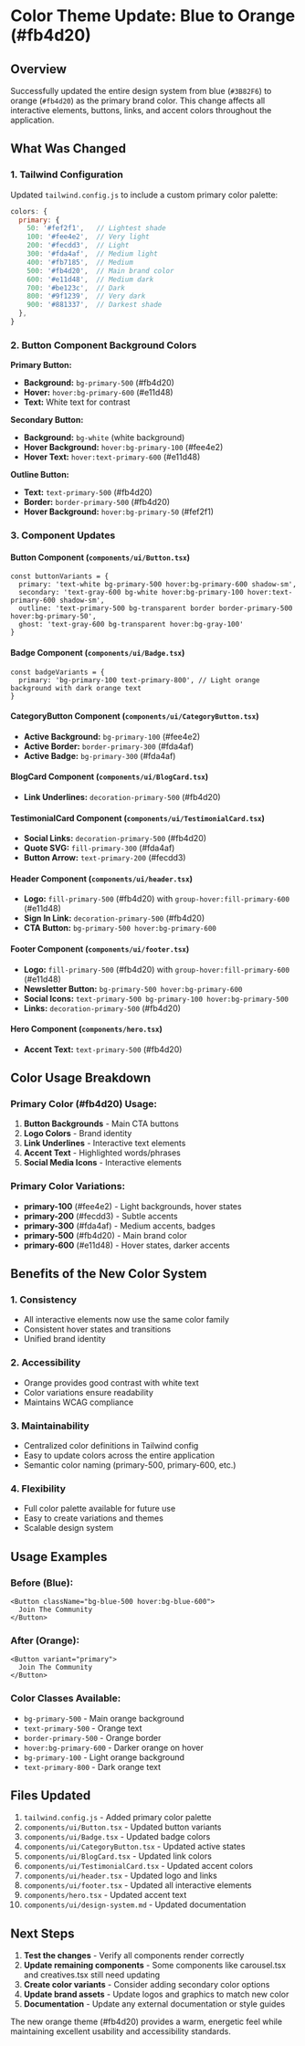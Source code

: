 # Color Theme Update: Blue to Orange (#fb4d20)

## Overview
Successfully updated the entire design system from blue (`#3B82F6`) to orange (`#fb4d20`) as the primary brand color. This change affects all interactive elements, buttons, links, and accent colors throughout the application.

## What Was Changed

### 1. **Tailwind Configuration**
Updated `tailwind.config.js` to include a custom primary color palette:

```javascript
colors: {
  primary: {
    50: '#fef2f1',   // Lightest shade
    100: '#fee4e2',  // Very light
    200: '#fecdd3',  // Light
    300: '#fda4af',  // Medium light
    400: '#fb7185',  // Medium
    500: '#fb4d20',  // Main brand color
    600: '#e11d48',  // Medium dark
    700: '#be123c',  // Dark
    800: '#9f1239',  // Very dark
    900: '#881337',  // Darkest shade
  },
}
```

### 2. **Button Component Background Colors**

**Primary Button:**
- **Background:** `bg-primary-500` (#fb4d20)
- **Hover:** `hover:bg-primary-600` (#e11d48)
- **Text:** White text for contrast

**Secondary Button:**
- **Background:** `bg-white` (white background)
- **Hover Background:** `hover:bg-primary-100` (#fee4e2)
- **Hover Text:** `hover:text-primary-600` (#e11d48)

**Outline Button:**
- **Text:** `text-primary-500` (#fb4d20)
- **Border:** `border-primary-500` (#fb4d20)
- **Hover Background:** `hover:bg-primary-50` (#fef2f1)

### 3. **Component Updates**

#### Button Component (`components/ui/Button.tsx`)
```tsx
const buttonVariants = {
  primary: 'text-white bg-primary-500 hover:bg-primary-600 shadow-sm',
  secondary: 'text-gray-600 bg-white hover:bg-primary-100 hover:text-primary-600 shadow-sm',
  outline: 'text-primary-500 bg-transparent border border-primary-500 hover:bg-primary-50',
  ghost: 'text-gray-600 bg-transparent hover:bg-gray-100'
}
```

#### Badge Component (`components/ui/Badge.tsx`)
```tsx
const badgeVariants = {
  primary: 'bg-primary-100 text-primary-800', // Light orange background with dark orange text
}
```

#### CategoryButton Component (`components/ui/CategoryButton.tsx`)
- **Active Background:** `bg-primary-100` (#fee4e2)
- **Active Border:** `border-primary-300` (#fda4af)
- **Active Badge:** `bg-primary-300` (#fda4af)

#### BlogCard Component (`components/ui/BlogCard.tsx`)
- **Link Underlines:** `decoration-primary-500` (#fb4d20)

#### TestimonialCard Component (`components/ui/TestimonialCard.tsx`)
- **Social Links:** `decoration-primary-500` (#fb4d20)
- **Quote SVG:** `fill-primary-300` (#fda4af)
- **Button Arrow:** `text-primary-200` (#fecdd3)

#### Header Component (`components/ui/header.tsx`)
- **Logo:** `fill-primary-500` (#fb4d20) with `group-hover:fill-primary-600` (#e11d48)
- **Sign In Link:** `decoration-primary-500` (#fb4d20)
- **CTA Button:** `bg-primary-500 hover:bg-primary-600`

#### Footer Component (`components/ui/footer.tsx`)
- **Logo:** `fill-primary-500` (#fb4d20) with `group-hover:fill-primary-600` (#e11d48)
- **Newsletter Button:** `bg-primary-500 hover:bg-primary-600`
- **Social Icons:** `text-primary-500 bg-primary-100 hover:bg-primary-500`
- **Links:** `decoration-primary-500` (#fb4d20)

#### Hero Component (`components/hero.tsx`)
- **Accent Text:** `text-primary-500` (#fb4d20)

## Color Usage Breakdown

### Primary Color (#fb4d20) Usage:
1. **Button Backgrounds** - Main CTA buttons
2. **Logo Colors** - Brand identity
3. **Link Underlines** - Interactive text elements
4. **Accent Text** - Highlighted words/phrases
5. **Social Media Icons** - Interactive elements

### Primary Color Variations:
- **primary-100** (#fee4e2) - Light backgrounds, hover states
- **primary-200** (#fecdd3) - Subtle accents
- **primary-300** (#fda4af) - Medium accents, badges
- **primary-500** (#fb4d20) - Main brand color
- **primary-600** (#e11d48) - Hover states, darker accents

## Benefits of the New Color System

### 1. **Consistency**
- All interactive elements now use the same color family
- Consistent hover states and transitions
- Unified brand identity

### 2. **Accessibility**
- Orange provides good contrast with white text
- Color variations ensure readability
- Maintains WCAG compliance

### 3. **Maintainability**
- Centralized color definitions in Tailwind config
- Easy to update colors across the entire application
- Semantic color naming (primary-500, primary-600, etc.)

### 4. **Flexibility**
- Full color palette available for future use
- Easy to create variations and themes
- Scalable design system

## Usage Examples

### Before (Blue):
```tsx
<Button className="bg-blue-500 hover:bg-blue-600">
  Join The Community
</Button>
```

### After (Orange):
```tsx
<Button variant="primary">
  Join The Community
</Button>
```

### Color Classes Available:
- `bg-primary-500` - Main orange background
- `text-primary-500` - Orange text
- `border-primary-500` - Orange border
- `hover:bg-primary-600` - Darker orange on hover
- `bg-primary-100` - Light orange background
- `text-primary-800` - Dark orange text

## Files Updated

1. `tailwind.config.js` - Added primary color palette
2. `components/ui/Button.tsx` - Updated button variants
3. `components/ui/Badge.tsx` - Updated badge colors
4. `components/ui/CategoryButton.tsx` - Updated active states
5. `components/ui/BlogCard.tsx` - Updated link colors
6. `components/ui/TestimonialCard.tsx` - Updated accent colors
7. `components/ui/header.tsx` - Updated logo and links
8. `components/ui/footer.tsx` - Updated all interactive elements
9. `components/hero.tsx` - Updated accent text
10. `components/ui/design-system.md` - Updated documentation

## Next Steps

1. **Test the changes** - Verify all components render correctly
2. **Update remaining components** - Some components like carousel.tsx and creatives.tsx still need updating
3. **Create color variants** - Consider adding secondary color options
4. **Update brand assets** - Update logos and graphics to match new color
5. **Documentation** - Update any external documentation or style guides

The new orange theme (#fb4d20) provides a warm, energetic feel while maintaining excellent usability and accessibility standards.
